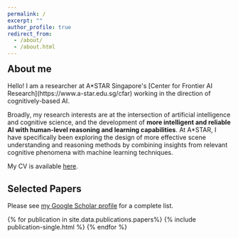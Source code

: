 ```yaml
---
permalink: /
excerpt: ""
author_profile: true
redirect_from: 
  - /about/
  - /about.html
---
```

<h2 style="margin-top:0;"> About me </h2>
Hello! I am a researcher at A*STAR Singapore's [Center for Frontier AI Research](https://www.a-star.edu.sg/cfar) working in the direction of cognitively-based AI. 

Broadly, my research interests are at the intersection of artificial intelligence and cognitive science, and the development of **more intelligent and reliable AI with human-level reasoning and learning capabilities**. At A*STAR, I have specifically been exploring the design of more effective scene understanding and reasoning methods by combining insights from relevant cognitive phenomena with machine learning techniques.

My CV is available [here](/cv/).

<h2 style="clear: both;" id="papers">Selected Papers </h2>
<p>Please see <a href="https://scholar.google.com/citations?user=GmGNq2MAAAAJ&hl=en">my Google Scholar profile</a> for a complete list.</p>
{% for publication in site.data.publications.papers%}
  {% include publication-single.html %}
{% endfor %}
